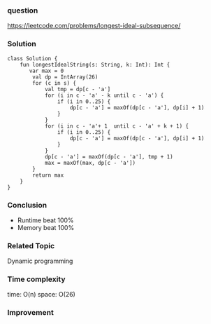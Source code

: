 ### question
https://leetcode.com/problems/longest-ideal-subsequence/

### Solution
```
class Solution {
    fun longestIdealString(s: String, k: Int): Int {
       var max = 0
        val dp = IntArray(26)
        for (c in s) {
            val tmp = dp[c - 'a']
            for (i in c - 'a' - k until c - 'a') {
                if (i in 0..25) {
                    dp[c - 'a'] = maxOf(dp[c - 'a'], dp[i] + 1)
                }
            }
            for (i in c - 'a'+ 1  until c - 'a' + k + 1) {
                if (i in 0..25) {
                    dp[c - 'a'] = maxOf(dp[c - 'a'], dp[i] + 1)
                }
            }
            dp[c - 'a'] = maxOf(dp[c - 'a'], tmp + 1)
            max = maxOf(max, dp[c - 'a'])
        }
        return max  
    }
}
```

### Conclusion
- Runtime beat 100% 
- Memory beat 100%

### Related Topic
Dynamic programming

### Time complexity
time: O(n) 
space: O(26)

### Improvement
